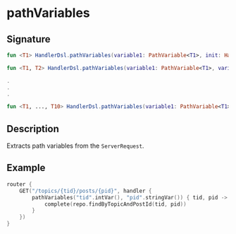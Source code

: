 # pathVariables

## Signature

```kotlin
fun <T1> HandlerDsl.pathVariables(variable1: PathVariable<T1>, init: HandlerDsl.(T1) -> Unit)

fun <T1, T2> HandlerDsl.pathVariables(variable1: PathVariable<T1>, variable2: PathVariable<T2>, init: HandlerDsl.(T1, T2) -> Unit)

.
.
.

fun <T1, ..., T10> HandlerDsl.pathVariables(variable1: PathVariable<T1>, ..., variable10: PathVariable<T10>, init: HandlerDsl.(T1, ..., T10) -> Unit)
```

## Description

Extracts path variables from the `ServerRequest`.

## Example

```kotlin
router {
    GET("/topics/{tid}/posts/{pid}", handler {
        pathVariables("tid".intVar(), "pid".stringVar()) { tid, pid ->
            complete(repo.findByTopicAndPostId(tid, pid))
        }
    })
}
```

